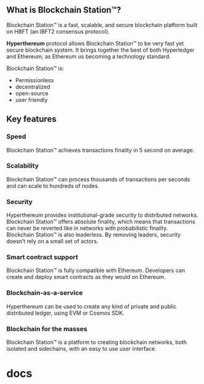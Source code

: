 ## What is Blockchain Station™?

Blockchain Station™ is a fast, scalable, and secure blockchain platform built on HBFT (an IBFT2 consensus protocol).

**Hyperthereum** protocol allows Blockchain Station™ to be very fast yet secure blockchain system. It brings together the best of both Hyperledger and Ethereum; as Ethereum us becoming a technology standard.

Blockchain Station™ is:&#x20;

* Permissionless
* decentralized
* open-source
* user friendly

## Key features

### Speed

Blockchain Station™ achieves transactions finality in 5 second on average.

### Scalability

Blockchain Station™ can process thousands of transactions per seconds and can scale to hundreds of nodes.

### Security

Hyperthereum provides institutional-grade security to distributed networks. Blockchain Station™ offers absolute finality, which means that transactions can never be reverted like in networks with probabilistic finality.\
Blockchain Station™ is also leaderless. By removing leaders, security doesn’t rely on a small set of actors.

### Smart contract support

Blockchain Station™ is fully compatible with Ethereum. Developers can create and deploy smart contracts as they would on Ethereum.

### Blockchain-as-a-service

Hyperthereum can be used to create any kind of private and public distributed ledger, using EVM or Cosmos SDK.

### Blockchain for the masses

Blockchain Station™ is a platform to creating blockchain networks, both isolated and sidechains, with an easy to use user interface.
# docs